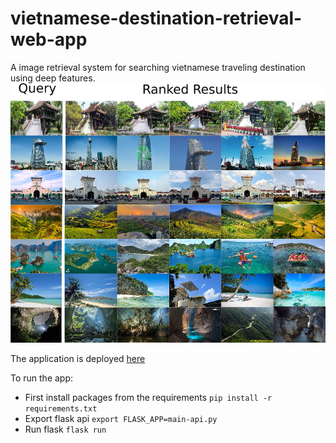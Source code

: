 # vietnamese-destination-retrieval-web-app
A image retrieval system for searching vietnamese traveling destination using deep features.
![](demo.png)

The application is deployed [here](http://www.tuisearch.vietcs.org/)

To run the app:
- First install packages from the requirements
`pip install -r requirements.txt`
- Export flask api
`export FLASK_APP=main-api.py`
- Run flask
`flask run`

